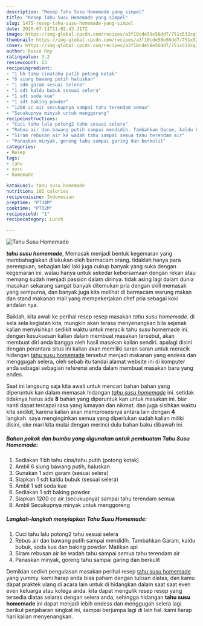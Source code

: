 ```yaml
---
description: "Resep Tahu Susu Homemade yang simpel"
title: "Resep Tahu Susu Homemade yang simpel"
slug: 1475-resep-tahu-susu-homemade-yang-simpel
date: 2020-07-11T11:02:43.317Z
image: https://img-global.cpcdn.com/recipes/a3f10cde58e56dd7/751x532cq70/tahu-susu-homemade-foto-resep-utama.jpg
thumbnail: https://img-global.cpcdn.com/recipes/a3f10cde58e56dd7/751x532cq70/tahu-susu-homemade-foto-resep-utama.jpg
cover: https://img-global.cpcdn.com/recipes/a3f10cde58e56dd7/751x532cq70/tahu-susu-homemade-foto-resep-utama.jpg
author: Rosie Roy
ratingvalue: 3.2
reviewcount: 13
recipeingredient:
- "1 bh tahu cinatahu putih potong kotak"
- "6 siung bawang putih haluskan"
- "1 sdm garam sesuai selera"
- "1 sdt kaldu bubuk sesuai selera"
- "1 sdt soda kue"
- "1 sdt baking powder"
- "1200 cc air secukupnya sampai tahu terendam semua"
- "Secukupnya minyak untuk menggoreng"
recipeinstructions:
- "Cuci tahu lalu potong2 tahu sesuai selera"
- "Rebus air dan bawang putih sampai mendidih. Tambahkan Garam, kaldu bubuk, soda kue dan baking powder. Matikan api"
- "Siram rebusan air ke wadah tahu sampai semua tahu terendam air"
- "Panaskan minyak, goreng tahu sampai garing dan berkulit"
categories:
- Resep
tags:
- tahu
- susu
- homemade

katakunci: tahu susu homemade 
nutrition: 102 calories
recipecuisine: Indonesian
preptime: "PT34M"
cooktime: "PT32M"
recipeyield: "1"
recipecategory: Lunch

---
```



![Tahu Susu Homemade](https://img-global.cpcdn.com/recipes/a3f10cde58e56dd7/751x532cq70/tahu-susu-homemade-foto-resep-utama.jpg)

<b><i>tahu susu homemade</i></b>, Memasak menjadi bentuk kegemaran yang membahagiakan dilakukan oleh bermacam orang. tidaklah hanya para perempuan, sebagian laki laki juga cukup banyak yang suka dengan kegemaran ini. walau hanya untuk sekedar kebersamaan dengan rekan atau memang sudah menjadi passion dalam dirinya. tidak asing lagi dalam dunia masakan sekarang sangat banyak ditemukan pria dengan skill memasak yang sempurna, dan banyak juga kita melihat di bermacam warung makan dan stand makanan mall yang mempekerjakan chef pria sebagai koki andalan nya.

Baiklah, kita awali ke perihal resep resep masakan <i>tahu susu homemade</i>. di sela sela kegiatan kita, mungkin akan terasa menyenangkan bila sejenak kalian menyisihkan sedikit waktu untuk meracik tahu susu homemade ini. dengan kesuksesan kalian dalam membuat masakan tersebut, akan membuat diri anda bangga oleh hasil masakan kalian sendiri. apalagi disini dengan perantara situs ini kalian akan memiliki saran saran untuk meracik hidangan <u>tahu susu homemade</u> tersebut menjadi makanan yang endess dan menggugah selera, oleh sebab itu tandai alamat website ini di komputer anda sebagai sebagian referensi anda dalam membuat masakan baru yang endes.




Saat ini langsung saja kita awali untuk mencari bahan bahan yang diperuntuk kan dalam memasak hidangan <u><i>tahu susu homemade</i></u> ini. setidak tidaknya harus ada <b>8</b> bahan yang diperuntuk kan untuk masakan ini. biar nanti dapat tercapai rasa yang lumayan dan nikmat. dan juga sisihkan waktu kita sedikit, karena kalian akan memprosesnya antara lain dengan <b>4</b> langkah. saya menginginkan semua yang diperlukan sudah kalian miliki disini, oke mari kita mulai dengan merinci dulu bahan baku dibawah ini.

<!--inarticleads1-->

##### Bahan pokok dan bumbu yang digunakan untuk pembuatan Tahu Susu Homemade:

1. Sediakan 1 bh tahu cina/tahu putih (potong kotak)
1. Ambil 6 siung bawang putih, haluskan
1. Gunakan 1 sdm garam (sesuai selera)
1. Siapkan 1 sdt kaldu bubuk (sesuai selera)
1. Ambil 1 sdt soda kue
1. Sediakan 1 sdt baking powder
1. Siapkan 1200 cc air (secukupnya) sampai tahu terendam semua
1. Ambil Secukupnya minyak untuk menggoreng




<!--inarticleads2-->

##### Langkah-langkah menyiapkan Tahu Susu Homemade:

1. Cuci tahu lalu potong2 tahu sesuai selera
1. Rebus air dan bawang putih sampai mendidih. Tambahkan Garam, kaldu bubuk, soda kue dan baking powder. Matikan api
1. Siram rebusan air ke wadah tahu sampai semua tahu terendam air
1. Panaskan minyak, goreng tahu sampai garing dan berkulit




Demikian sedikit pengulasan masakan perihal resep <u>tahu susu homemade</u> yang yummy. kami harap anda bisa paham dengan tulisan diatas, dan kamu dapat praktek ulang di acara lain untuk di hidangkan dalam saat saat even even keluarga atau kolega anda. kita dapat mengulik resep resep yang tersedia diatas selaras dengan selera anda, sehingga hidangan <b>tahu susu homemade</b> ini dapat menjadi lebih endess dan menggugah selera lagi. berikut penjabaran singkat ini, sampai berjumpa lagi di lain hal. kami harap hari kalian menyenangkan.
